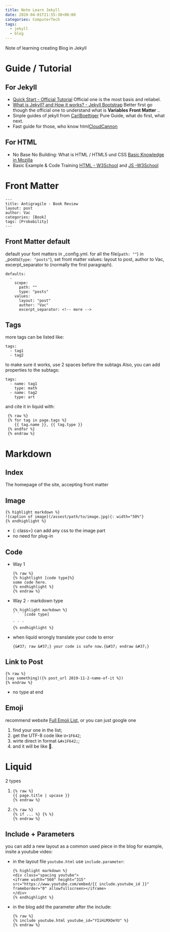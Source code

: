 ```yaml
---
title: Note Learn Jekyll
date: 2020-04-01T21:55:38+08:00
categories: ComputerTech
tags:
  - jekyll
  - blog
---
```

Note of learning creating Blog in Jekyll

# Guide / Tutorial
## For Jekyll
- [Quick Start - Official Tutorial](https://jekyllrb.com/docs/step-by-step/01-setup/)
  Official one is the most basis and reliabel.
- [What is Jekyll? and How it works? - Jekyll Bootstrap](http://jekyllbootstrap.com/lessons/jekyll-introduction.html) 
  Better first go though the official one to understand what is **Variables** **Front Matter** ..
- Sinple guides of jekyll from [CarlBoettiger](https://www.carlboettiger.info/2012/12/30/learning-jekyll.html) 
  Pure Guide, what do first, what next.
- Fast guide for those, who know html[CloudCannon](https://learn.cloudcannon.com/jekyll-blogging/#list)
## For HTML
- No Base No Building: What is HTML / HTML5 und CSS [Basic Knowledge in Mozilla](https://developer.mozilla.org/en-US/docs/Web)
- Basic Example & Code Training [HTML - W3School](https://www.w3school.com.cn/html/html_attributes.asp) and [JS -W3School](https://www.w3school.com.cn/js/index.asp)

# Front Matter
```
---
title: Antigragile - Book Review
layout: post
author: Vac
categories: [Book]
tags: [Probability]
---
```
## Front Matter default

default your font matters in _config.yml. for all the file(`path: ""`) in _posts(`type: "posts"`), set front matter values: layout to post, author to Vac, excerpt_separator to <!-- more -->(normally the first paragraph).
```
defaults:
  - 
    scope:
      path: ""
      type: "posts"
    values:
      layout: "post"
      author: "Vac"
      excerpt_separator: <!-- more -->
```
## Tags
more tags can be listed like:
```
tags:
  - tag1 
  - tag2
```
to make sure it works, use 2 spaces before the subtags
Also, you can add properties to the subtags:
```
tags:
  - name: tag1
    type: math
  - name: tag2
    type: art
```
and cite it in liquid with:
```
 {% raw %}
 {% for tag in page.tags %}
    {{ tag.name }}, {{ tag.type }}
 {% endfor %}
 {% endraw %}
```
# Markdown
## Index
The homepage of the site, accepting front matter

## Image
```
{% highlight markdown %}
![caption of image](/assest/path/to/image.jpg){: width="50%"}
{% endhighlight %}
```
- {: class=} can add any css to the image part
- no need for plug-in

## Code
- Way 1
  ``` 
  {% raw %}
  {% hightlight [code type]%}
  some code here.
  {% endhighlight %}
  {% endraw %}
  ```
- Way 2 - markdown type
  ```
  {% highlight markdown %}
  ` ` `[code type]
  
  ` ` `
  {% endhighlight %}
  ```
- when liquid wrongly translate your code to error

  `{&#37; raw &#37;} your code is safe now.{&#37; endraw &#37;}`
  
## Link to Post
```liquid
{% raw %}
[say something]({% post_url 2019-11-2-name-of-it %})
{% endraw %}
```
- no type at end

## Emoji
recommend website [Full Emoji List](https://unicode.org/emoji/charts/full-emoji-list.html#1f602), or you can just google one
1. find your one in the list;
2. get the UTF-8 code like `U+1F642`;
3. wirte direct in format `&#x1F642;`;
4. and it will be like &#x1F642;.

# Liquid
2 types
1. ```liquid
   {% raw %}
   {{ page.title | upcase }}
   {% endraw %}
   ```
2. ```liquid
   {% raw %}
   {% if ... %} {% %}
   {% endraw %}
   ```
## Include + Parameters
you can add a new layout as a common used piece in the blog
for example, insite a youtube video:
- in the layout file `youtube.html` use `include.parameter`:
  ```
  {% highlight markdown %}
  <div class="spacing youtube">
  <iframe width="560" height="315" src="https://www.youtube.com/embed/{{ include.youtube_id }}" frameborder="0" allowfullscreen></iframe>
  </div>
  {% endhighlight %}
  ```
  
- in the blog add the parameter after the include:
  ```
  {% raw %}
  {% include youtube.html youtube_id="YIiHiMXOeYU" %}
  {% endraw %}
  ```
